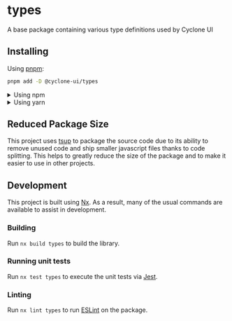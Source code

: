 <!-- START header -->
<!-- END header -->

# types

A base package containing various type definitions used by Cyclone UI

<!-- START doctoc -->
<!-- END doctoc -->

## Installing

Using [pnpm](http://pnpm.io):

```bash
pnpm add -D @cyclone-ui/types
```

<details>
  <summary>Using npm</summary>

```bash
npm install -D @cyclone-ui/types
```

</details>

<details>
  <summary>Using yarn</summary>

```bash
yarn add -D @cyclone-ui/types
```

</details>

## Reduced Package Size

This project uses [tsup](https://tsup.egoist.dev/) to package the source code
due to its ability to remove unused code and ship smaller javascript files
thanks to code splitting. This helps to greatly reduce the size of the package
and to make it easier to use in other projects.

## Development

This project is built using [Nx](https://nx.dev). As a result, many of the usual
commands are available to assist in development.

### Building

Run `nx build types` to build the library.

### Running unit tests

Run `nx test types` to execute the unit tests via [Jest](https://jestjs.io).

### Linting

Run `nx lint types` to run [ESLint](https://eslint.org/) on the package.

<!-- START footer -->
<!-- END footer -->
